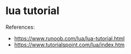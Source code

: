 # lua tutorial

References:

- <https://www.runoob.com/lua/lua-tutorial.html>
- <https://www.tutorialspoint.com/lua/index.htm>
